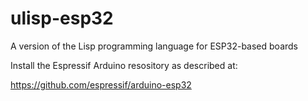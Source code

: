 # ulisp-esp32
A version of the Lisp programming language for ESP32-based boards

Install the Espressif Arduino resository as described at:

https://github.com/espressif/arduino-esp32
